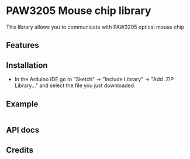 # PAW3205 Mouse chip library

This library allows you to communicate with PAW3205 optical mouse chip

## Features

 
## Installation
- In the Arduino IDE go to "Sketch" -> "Include Library" -> "Add .ZIP Library..." and select the file you just downloaded.

## Example

``` C++

```

## API docs

## Credits

